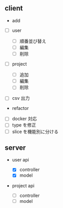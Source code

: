 ## client

- add
- [ ] user

  - [ ] 順番並び替え
  - [ ] 編集
  - [ ] 削除

- [ ] project

  - [ ] 追加
  - [ ] 編集
  - [ ] 削除

- [ ] csv 出力

- refactor
- [ ] docker 対応
- [ ] type を修正
- [ ] slice を機能別に分ける

## server

- user api

  - [x] controller
  - [x] model

- project api
  - [ ] controller
  - [ ] model
